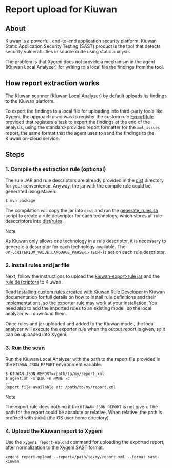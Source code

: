 # Report upload for Kiuwan

## About

Kiuwan is a powerful, end-to-end application security platform. Kiuwan Static Application Security Testing (SAST) product is the tool that detects security vulnerabilities in source code using static analysis.

The problem is that Xygeni does not provide a mechanism in the agent (Kiuwan Local Analyzer) for writing to a local file the findings from the tool.

## How report extraction works

The Kiuwan scanner (Kiuwan Local Analyzer) by default uploads its findings to the Kiuwan platform. 

To export the findings to a local file for uploading into third-party tools like Xygeni, the approach used was to register the custom rule [ExportRule](src/main/java/ext/kiuwan/ExportRule.java) provided that registers a task to export the findings at the end of the analysis, using the standard-provided report formatter for the `xml_issues` report, the same format that the agent uses to send the findings to the Kiuwan on-cloud service.

## Steps

### 1. Compile the extraction rule (optional)

The rule JAR and rule descriptors are already provided in the [dist](dist) directory for your convenience. Anyway, the jar with the compile rule could be generated using Maven:

```console
$ mvn package
```

The compilation will copy the jar into `dist` and run the [generate_rules.sh](bin/generate_rules.sh) script to create a rule descriptor for each technology, which stores all rule desccriptors into [dist/rules](dist/rules).

> [!NOTE]
> As Kiuwan only allows one technology in a rule descriptor, it is necessary to generate a descriptor for each technology available. The `OPT.CRITERIUM_VALUE.LANGUAGE_PARSER.<TECH>` is set on each rule descriptor.

### 2. Install rules and jar file

Next, follow the instructions to upload the [kiuwan-export-rule jar](dist/kiuwan-export-rule-1.0.jar) and the [rule descriptors](dist/rules) to Kiuwan.

Read [Installing custom rules created with Kiuwan Rule Developer](https://www.kiuwan.com/docs/display/K5/Installing+custom+rules+created+with+Kiuwan+Rule+Developer) in Kiuwan documentation for full details on how to install rule definitions and their implementations, so the exporter rule may work at your installation. You need also to add the imported rules to an existing model, so the local analyzer will download them.

Once rules and jar uploaded and added to the Kiuwan model, the local analyzer will execute the exporter rule when the output report is given, so it can be uploaded into Xygeni. 

### 3. Run the scan

Run the Kiuwan Local Analyzer with the path to the report file provided in the `KIUWAN_JSON_REPORT` environment variable. 

```console
$ KIUWAN_JSON_REPORT=/path/to/my/report.xml
$ agent.sh -s DIR -n NAME -c
...
Report file available at: /path/to/my/report.xml
```

> [!NOTE]
> The export rule does nothing if the `KIUWAN_JSON_REPORT` is not given. The path for the report could be absolute or relative. When relative, the path is prefixed with `$HOME` (the OS user home directory) 

### 4. Upload the Kiuwan report to Xygeni

Use the `xygeni report-upload` command for uploading the exported report, after normalization to the Xygeni SAST format.

```
xygeni report-upload --report=/path/to/my/report.xml --format sast-kiuwan
```
